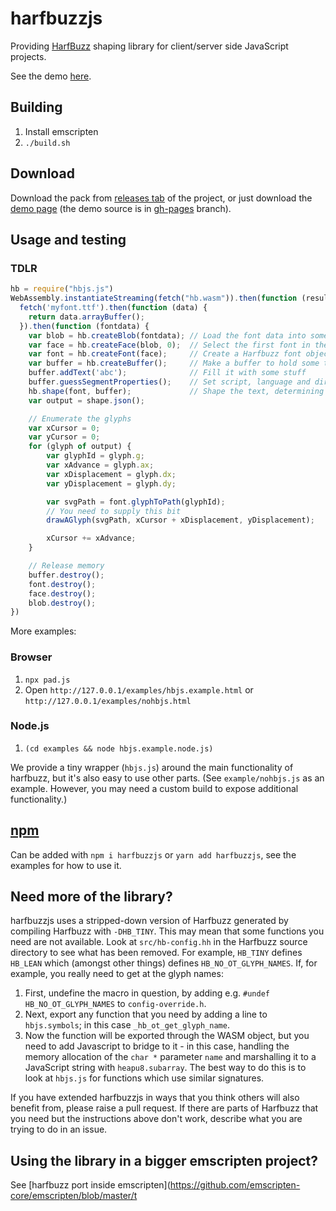 # harfbuzzjs
Providing [HarfBuzz](https://github.com/harfbuzz/harfbuzz) shaping
library for client/server side JavaScript projects.

See the demo [here](https://harfbuzz.github.io/harfbuzzjs/).

## Building
1. Install emscripten
2. `./build.sh`

## Download
Download the pack from [releases tab](https://github.com/harfbuzz/harfbuzzjs/releases)
of the project, or just download the [demo page](https://harfbuzz.github.io/harfbuzzjs/) (the
demo source is in [gh-pages](https://github.com/harfbuzz/harfbuzzjs/tree/gh-pages) branch).

## Usage and testing

### TDLR

```javascript
hb = require("hbjs.js")
WebAssembly.instantiateStreaming(fetch("hb.wasm")).then(function (result) {
  fetch('myfont.ttf').then(function (data) {
    return data.arrayBuffer();
  }).then(function (fontdata) {
    var blob = hb.createBlob(fontdata); // Load the font data into something Harfbuzz can use
    var face = hb.createFace(blob, 0);  // Select the first font in the file (there's normally only one!)
    var font = hb.createFont(face);     // Create a Harfbuzz font object from the face
    var buffer = hb.createBuffer();     // Make a buffer to hold some text
    buffer.addText('abc');              // Fill it with some stuff
    buffer.guessSegmentProperties();    // Set script, language and direction
    hb.shape(font, buffer);             // Shape the text, determining glyph IDs and positions
    var output = shape.json();

    // Enumerate the glyphs
    var xCursor = 0;
    var yCursor = 0;
    for (glyph of output) {
        var glyphId = glyph.g;
        var xAdvance = glyph.ax;
        var xDisplacement = glyph.dx;
        var yDisplacement = glyph.dy;

        var svgPath = font.glyphToPath(glyphId);
        // You need to supply this bit
        drawAGlyph(svgPath, xCursor + xDisplacement, yDisplacement);

        xCursor += xAdvance;
    }

    // Release memory
    buffer.destroy();
    font.destroy();
    face.destroy();
    blob.destroy();
})
```

More examples:

### Browser

1. `npx pad.js`
2. Open `http://127.0.0.1/examples/hbjs.example.html` or `http://127.0.0.1/examples/nohbjs.html`

### Node.js

1. `(cd examples && node hbjs.example.node.js)`

We provide a tiny wrapper (`hbjs.js`) around the main functionality of harfbuzz, but it's also easy to use other parts. (See `example/nohbjs.js` as an example. However, you may need a custom build to expose additional functionality.)

## [npm](https://www.npmjs.com/package/harfbuzzjs)
Can be added with `npm i harfbuzzjs` or `yarn add harfbuzzjs`, see the examples for
how to use it.

## Need more of the library?

harfbuzzjs uses a stripped-down version of Harfbuzz generated by compiling Harfbuzz with `-DHB_TINY`. This may mean that some functions you need are not available. Look at `src/hb-config.hh` in the Harfbuzz source directory to see what has been removed. For example, `HB_TINY` defines `HB_LEAN` which (amongst other things) defines `HB_NO_OT_GLYPH_NAMES`. If, for example, you really need to get at the glyph names:

1. First, undefine the macro in question, by adding e.g. `#undef HB_NO_OT_GLYPH_NAMES` to `config-override.h`.
2. Next, export any function that you need by adding a line to `hbjs.symbols`; in this case `_hb_ot_get_glyph_name`.
3. Now the function will be exported through the WASM object, but you need to add Javascript to bridge to it - in this case, handling the memory allocation of the `char *` parameter `name` and marshalling it to a JavaScript string with `heapu8.subarray`. The best way to do this is to look at `hbjs.js` for functions which use similar signatures.

If you have extended harfbuzzjs in ways that you think others will also benefit from, please raise a pull request. If there are parts of Harfbuzz that you need but the instructions above don't work, describe what you are trying to do in an issue.

## Using the library in a bigger emscripten project?
See [harfbuzz port inside emscripten](https://github.com/emscripten-core/emscripten/blob/master/t